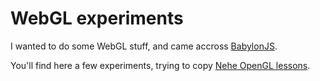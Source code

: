 # WebGL experiments

I wanted to do some WebGL stuff, and came accross [BabylonJS](http://www.babylonjs.com/).

You'll find here a few experiments, trying to copy [Nehe OpenGL lessons](http://nehe.gamedev.net/tutorial/lessons_01__05/22004/).
